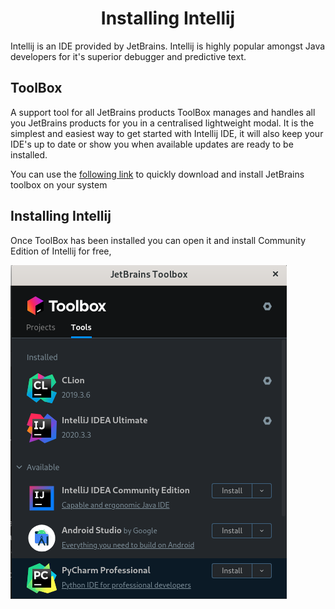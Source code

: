 <div align="center"><h1> Installing Intellij </h1></div>

Intellij is an IDE provided by JetBrains. Intellij is highly popular amongst Java developers for it's superior debugger
and predictive text.

## ToolBox

A support tool for all JetBrains products ToolBox manages and handles all you JetBrains products for you in a
centralised lightweight modal. It is the simplest and easiest way to get started with Intellij IDE, it will also keep
your IDE's up to date or show you when available updates are ready to be installed.

You can use the [following link](https://www.jetbrains.com/toolbox-app/) to quickly download and install JetBrains
toolbox on your system

## Installing Intellij

Once ToolBox has been installed you can open it and install Community Edition of Intellij for free,

<img src="images/toolbox.png" style="float: left; margin-right: 10px;"  alt="toolbox field"/>
